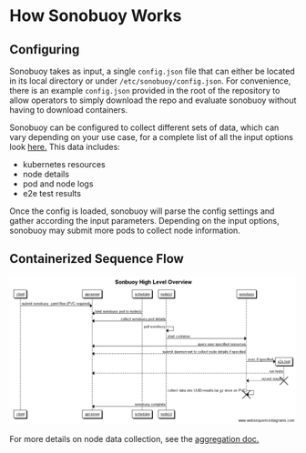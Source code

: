 # How Sonobuoy Works

## Configuring 
Sonobuoy takes as input, a single `config.json` file that can either be located in its local directory or under `/etc/sonobuoy/config.json`.  For convenience, there is an example `config.json` provided in the root of the repository to allow operators to simply download the repo and evaluate sonobuoy without having to download containers.

Sonobuoy can be configured to collect different sets of data, which can vary depending on your use case, for a complete list of all the input options look [here.][inargs]  This data includes:

* kubernetes resources
* node details
* pod and node logs
* e2e test results

Once the config is loaded, sonobuoy will parse the config settings and gather according the input parameters.  Depending on the input options, sonobuoy may submit more pods to collect node information. 

## Containerized Sequence Flow 
<!-- 
title Sonbuoy High Level Overview
client->api-server: submit sonobuoy .yaml files (PVC required)
scheduler->api-server: bind sonobuoy pod to node(x)
node(x)->api-server: collect sonobuoy.pod details
node(x)->node(x): pull sonobuoy
node(x)->sonobuoy: start container
sonobuoy->api-server: query user specified resources
sonobuoy->api-server: submit daemon-set to collect node details if specified
sonobuoy->*e2e.test: exec if specified
e2e.test->api-server: run tests
e2e.test->sonobuoy: record results
destroy e2e.test
sonobuoy->sonobuoy: collect data into UUID-results.tar.gz store on PVC
destroy sonobuoy
node(x)->api-server: sonobuoy complete
-->
![sonobuoy normal flow diagram](high-level-overview.png)

For more details on node data collection, see the [aggregation doc.][aggregation]

[aggregation]: https://github.com/heptio/sonobuoy/blob/master/doc/aggregation.md
[inargs]: https://github.com/heptio/sonobuoy/blob/master/pkg/discovery/config.go#L41
